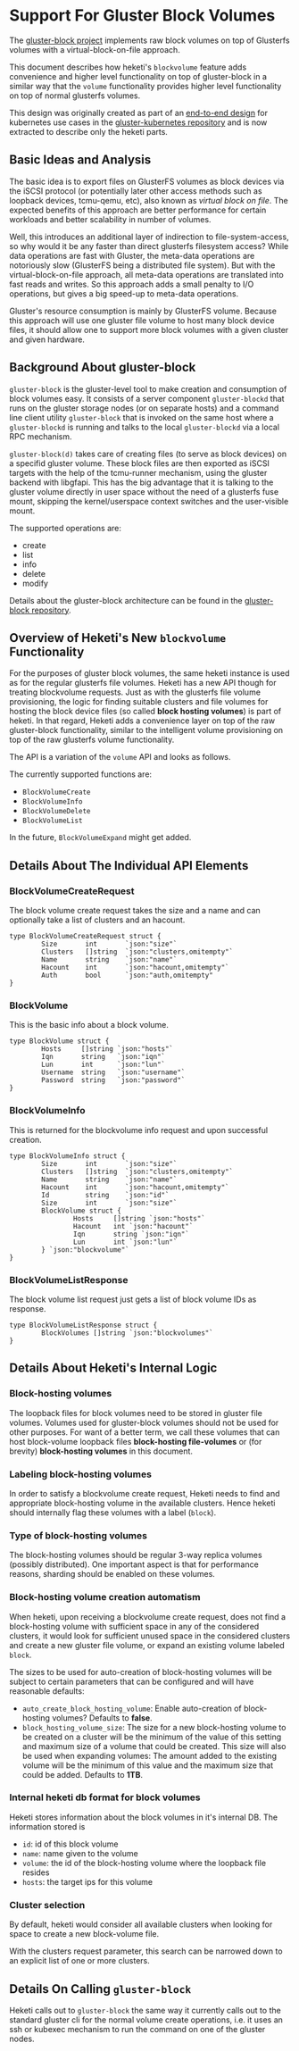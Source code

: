 # Support For Gluster Block Volumes

The [gluster-block project](https://github.com/gluster/gluster-block) implements
raw block volumes on top of Glusterfs volumes with a virtual-block-on-file
approach.

This document describes how heketi's `blockvolume` feature adds
convenience and higher level functionality on top of gluster-block in a similar
way that the `volume` functionality provides higher level functionality
on top of normal glusterfs volumes.

This design was originally created as part of an [end-to-end
design](https://github.com/gluster/gluster-kubernetes/blob/master/docs/design/gluster-block-provisioning.md) for
kubernetes use cases in the
[gluster-kubernetes repository](https://github.com/gluster/gluster-kubernetes)
and is now extracted to describe only the heketi parts.

## Basic Ideas and Analysis

The basic idea is to export files on GlusterFS volumes as block
devices via the iSCSI protocol (or potentially later other
access methods such as loopback devices, tcmu-qemu, etc), also
known as *virtual block on file*. The expected benefits of
this approach are better performance for certain workloads
and better scalability in number of volumes.

Well, this introduces an additional layer of indirection to
file-system-access, so why would it be any faster than direct
glusterfs filesystem access?
While data operations are fast with Gluster, the meta-data
operations are notoriously slow (GlusterFS being a distributed
file system). But with the virtual-block-on-file approach, all meta-data
operations are translated into fast reads and writes.
So this approach adds a small penalty to I/O operations, but
gives a big speed-up to meta-data operations.

Gluster's resource consumption is mainly by GlusterFS volume.
Because this approach will use one gluster file volume to host
many block device files, it should allow one to support
more block volumes with a given cluster and given hardware.


## Background About gluster-block

`gluster-block` is the gluster-level tool to make creation
and consumption of block volumes easy. It consists of
a server component `gluster-blockd` that runs on the gluster
storage nodes (or on separate hosts) and a command line client
utility `gluster-block` that is invoked on the same host
where a `gluster-blockd` is running and talks to the local
`gluster-blockd` via a local RPC mechanism.

`gluster-block(d)` takes care of creating files (to serve as block devices)
on a specifid gluster volume. These block files are then exported
as iSCSI targets with the help of the tcmu-runner mechanism,
using the gluster backend with libgfapi. This has the big
advantage that it is talking to the gluster volume directly
in user space without the need of a glusterfs fuse mount,
skipping the kernel/userspace context switches and the
user-visible mount.

The supported operations are:

* create
* list
* info
* delete
* modify

Details about the gluster-block architecture can be found
in the [gluster-block repository](https://github.com/gluster/gluster-block).


## Overview of Heketi's New `blockvolume` Functionality

For the purposes of gluster block volumes, the same heketi instance is used
as for the regular glusterfs file volumes. Heketi has a new API though for
treating blockvolume requests. Just as with the glusterfs file volume
provisioning, the logic for finding suitable clusters and file volumes
for hosting the block device files (so called **block hosting volumes**)
is part of heketi. In that regard, Heketi adds a convenience layer on top
of the raw gluster-block functionality, similar to the intelligent volume
provisioning on top of the raw glusterfs volume functionality.

The API is a variation of the `volume` API and looks as follows.

The currently supported functions are:

* `BlockVolumeCreate`
* `BlockVolumeInfo`
* `BlockVolumeDelete`
* `BlockVolumeList`

In the future, `BlockVolumeExpand` might get added.


## Details About The Individual API Elements

### BlockVolumeCreateRequest

The block volume create request takes the size and a name
and can optionally take a list of clusters and an hacount.

```golang
type BlockVolumeCreateRequest struct {
        Size       int       `json:"size"`
        Clusters   []string  `json:"clusters,omitempty"`
        Name       string    `json:"name"`
        Hacount    int       `json:"hacount,omitempty"`
        Auth       bool      `json:"auth,omitempty"
}
```

### BlockVolume

This is the basic info about a block volume.

```golang
type BlockVolume struct {
        Hosts     []string `json:"hosts"`
        Iqn       string   `json:"iqn"`
        Lun       int      `json:"lun"`
        Username  string   `json:"username"`
        Password  string   `json:"password"`
}

```

### BlockVolumeInfo

This is returned for the blockvolume info request and
upon successful creation.

```golang
type BlockVolumeInfo struct {
        Size       int       `json:"size"`
        Clusters   []string  `json:"clusters,omitempty"`
        Name       string    `json:"name"`
        Hacount    int       `json:"hacount,omitempty"`
        Id         string    `json:"id"`
        Size       int       `json:"size"`
        BlockVolume struct {
                Hosts     []string `json:"hosts"`
                Hacount   int `json:"hacount"`
                Iqn       string `json:"iqn"`
                Lun       int `json:"lun"`
        } `json:"blockvolume"`
}

```


### BlockVolumeListResponse

The block volume list request just gets a list
of block volume IDs as response.


```golang
type BlockVolumeListResponse struct {
        BlockVolumes []string `json:"blockvolumes"`
}

```

## Details About Heketi's Internal Logic

### Block-hosting volumes

The loopback files for block volumes need to be stored in
gluster file volumes. Volumes used for gluster-block volumes
should not be used for other purposes. For want of a better
term, we call these volumes that can host block-volume
loopback files **block-hosting file-volumes** or (for brevity)
**block-hosting volumes** in this document.

### Labeling block-hosting volumes

In order to satisfy a blockvolume create request, Heketi
needs to find and appropriate block-hosting volume in
the available clusters.  Hence heketi should internally
flag these volumes with a label (`block`).

### Type of block-hosting volumes

The block-hosting volumes should be regular
3-way replica volumes (possibly distributed).
One important aspect is that for performance
reasons, sharding should be enabled on these volumes.

### Block-hosting volume creation automatism

When heketi, upon receiving a blockvolume create request,
does not find a block-hosting volume with sufficient
space in any of the considered clusters, it would look for
sufficient unused space in the considered clusters and create
a new gluster file volume, or expand an existing volume
labeled `block`.

The sizes to be used for auto-creation of block-hosting
volumes will be subject to certain parameters that can
be configured and will have reasonable defaults:

* `auto_create_block_hosting_volume`: Enable auto-creation of
  block-hosting volumes?
  Defaults to **false**.
* `block_hosting_volume_size`: The size for a new block-hosting
  volume to be created on a cluster will be the minimum of the value
  of this setting and maximum size of a volume that could be created.
  This size will also be used when expanding volumes: The amount
  added to the existing volume will be the minimum of this value
  and the maximum size that could be added.
  Defaults to **1TB**.

### Internal heketi db format for block volumes

Heketi stores information about the block volumes
in it's internal DB. The information stored is

* `id`: id of this block volume
* `name`: name given to the volume
* `volume`: the id of the block-hosting volume where the loopback file resides
* `hosts`: the target ips for this volume

### Cluster selection

By default, heketi would consider all available clusters
when looking for space to create a new block-volume file.

With the clusters request parameter, this search can be
narrowed down to an explicit list of one or more clusters.

## Details On Calling `gluster-block`

Heketi calls out to `gluster-block` the same way it currently calls out to
the standard gluster cli for the normal volume create operations, i.e. it uses
an ssh or kubexec mechanism to run the command on one of the gluster nodes.
